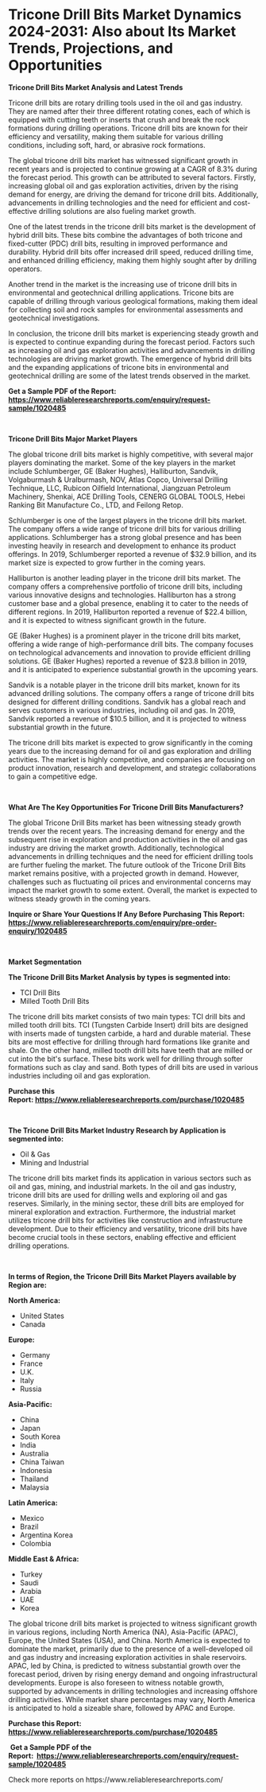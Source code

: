 <p><h1>Tricone Drill Bits Market Dynamics 2024-2031: Also about Its Market Trends, Projections, and Opportunities</h1></p><p><strong>Tricone Drill Bits Market Analysis and Latest Trends</strong></p>
<p><p>Tricone drill bits are rotary drilling tools used in the oil and gas industry. They are named after their three different rotating cones, each of which is equipped with cutting teeth or inserts that crush and break the rock formations during drilling operations. Tricone drill bits are known for their efficiency and versatility, making them suitable for various drilling conditions, including soft, hard, or abrasive rock formations.</p><p>The global tricone drill bits market has witnessed significant growth in recent years and is projected to continue growing at a CAGR of 8.3% during the forecast period. This growth can be attributed to several factors. Firstly, increasing global oil and gas exploration activities, driven by the rising demand for energy, are driving the demand for tricone drill bits. Additionally, advancements in drilling technologies and the need for efficient and cost-effective drilling solutions are also fueling market growth.</p><p>One of the latest trends in the tricone drill bits market is the development of hybrid drill bits. These bits combine the advantages of both tricone and fixed-cutter (PDC) drill bits, resulting in improved performance and durability. Hybrid drill bits offer increased drill speed, reduced drilling time, and enhanced drilling efficiency, making them highly sought after by drilling operators.</p><p>Another trend in the market is the increasing use of tricone drill bits in environmental and geotechnical drilling applications. Tricone bits are capable of drilling through various geological formations, making them ideal for collecting soil and rock samples for environmental assessments and geotechnical investigations.</p><p>In conclusion, the tricone drill bits market is experiencing steady growth and is expected to continue expanding during the forecast period. Factors such as increasing oil and gas exploration activities and advancements in drilling technologies are driving market growth. The emergence of hybrid drill bits and the expanding applications of tricone bits in environmental and geotechnical drilling are some of the latest trends observed in the market.</p></p>
<p><strong>Get a Sample PDF of the Report:&nbsp; <a href="https://www.reliableresearchreports.com/enquiry/request-sample/1020485">https://www.reliableresearchreports.com/enquiry/request-sample/1020485</a></strong></p>
<p>&nbsp;</p>
<p><strong>Tricone Drill Bits Major Market Players</strong></p>
<p><p>The global tricone drill bits market is highly competitive, with several major players dominating the market. Some of the key players in the market include Schlumberger, GE (Baker Hughes), Halliburton, Sandvik, Volgaburmash & Uralburmash, NOV, Atlas Copco, Universal Drilling Technique, LLC, Rubicon Oilfield International, Jiangzuan Petroleum Machinery, Shenkai, ACE Drilling Tools, CENERG GLOBAL TOOLS, Hebei Ranking Bit Manufacture Co., LTD, and Feilong Retop.</p><p>Schlumberger is one of the largest players in the tricone drill bits market. The company offers a wide range of tricone drill bits for various drilling applications. Schlumberger has a strong global presence and has been investing heavily in research and development to enhance its product offerings. In 2019, Schlumberger reported a revenue of $32.9 billion, and its market size is expected to grow further in the coming years.</p><p>Halliburton is another leading player in the tricone drill bits market. The company offers a comprehensive portfolio of tricone drill bits, including various innovative designs and technologies. Halliburton has a strong customer base and a global presence, enabling it to cater to the needs of different regions. In 2019, Halliburton reported a revenue of $22.4 billion, and it is expected to witness significant growth in the future.</p><p>GE (Baker Hughes) is a prominent player in the tricone drill bits market, offering a wide range of high-performance drill bits. The company focuses on technological advancements and innovation to provide efficient drilling solutions. GE (Baker Hughes) reported a revenue of $23.8 billion in 2019, and it is anticipated to experience substantial growth in the upcoming years.</p><p>Sandvik is a notable player in the tricone drill bits market, known for its advanced drilling solutions. The company offers a range of tricone drill bits designed for different drilling conditions. Sandvik has a global reach and serves customers in various industries, including oil and gas. In 2019, Sandvik reported a revenue of $10.5 billion, and it is projected to witness substantial growth in the future.</p><p>The tricone drill bits market is expected to grow significantly in the coming years due to the increasing demand for oil and gas exploration and drilling activities. The market is highly competitive, and companies are focusing on product innovation, research and development, and strategic collaborations to gain a competitive edge.</p></p>
<p>&nbsp;</p>
<p><strong>What Are The Key Opportunities For Tricone Drill Bits Manufacturers?</strong></p>
<p><p>The global Tricone Drill Bits market has been witnessing steady growth trends over the recent years. The increasing demand for energy and the subsequent rise in exploration and production activities in the oil and gas industry are driving the market growth. Additionally, technological advancements in drilling techniques and the need for efficient drilling tools are further fueling the market. The future outlook of the Tricone Drill Bits market remains positive, with a projected growth in demand. However, challenges such as fluctuating oil prices and environmental concerns may impact the market growth to some extent. Overall, the market is expected to witness steady growth in the coming years.</p></p>
<p><strong>Inquire or Share Your Questions If Any Before Purchasing This Report: <a href="https://www.reliableresearchreports.com/enquiry/pre-order-enquiry/1020485">https://www.reliableresearchreports.com/enquiry/pre-order-enquiry/1020485</a></strong></p>
<p>&nbsp;</p>
<p><strong>Market Segmentation</strong></p>
<p><strong>The Tricone Drill Bits Market Analysis by types is segmented into:</strong></p>
<p><ul><li>TCI Drill Bits</li><li>Milled Tooth Drill Bits</li></ul></p>
<p><p>The tricone drill bits market consists of two main types: TCI drill bits and milled tooth drill bits. TCI (Tungsten Carbide Insert) drill bits are designed with inserts made of tungsten carbide, a hard and durable material. These bits are most effective for drilling through hard formations like granite and shale. On the other hand, milled tooth drill bits have teeth that are milled or cut into the bit's surface. These bits work well for drilling through softer formations such as clay and sand. Both types of drill bits are used in various industries including oil and gas exploration.</p></p>
<p><strong>Purchase this Report:&nbsp;<a href="https://www.reliableresearchreports.com/purchase/1020485">https://www.reliableresearchreports.com/purchase/1020485</a></strong></p>
<p>&nbsp;</p>
<p><strong>The Tricone Drill Bits Market Industry Research by Application is segmented into:</strong></p>
<p><ul><li>Oil & Gas</li><li>Mining and Industrial</li></ul></p>
<p><p>The tricone drill bits market finds its application in various sectors such as oil and gas, mining, and industrial markets. In the oil and gas industry, tricone drill bits are used for drilling wells and exploring oil and gas reserves. Similarly, in the mining sector, these drill bits are employed for mineral exploration and extraction. Furthermore, the industrial market utilizes tricone drill bits for activities like construction and infrastructure development. Due to their efficiency and versatility, tricone drill bits have become crucial tools in these sectors, enabling effective and efficient drilling operations.</p></p>
<p>&nbsp;</p>
<p><strong>In terms of Region, the Tricone Drill Bits Market Players available by Region are:</strong></p>
<p>
    <p> <strong> North America: </strong>
        <ul>
            <li>United States</li>
            <li>Canada</li>
        </ul>
        </p> 
    <p> <strong> Europe: </strong>
        <ul>
            <li>Germany</li>
            <li>France</li>
            <li>U.K.</li>
            <li>Italy</li>
            <li>Russia</li>
        </ul>
        </p> 
    <p> <strong> Asia-Pacific: </strong>
        <ul>
            <li>China</li>
            <li>Japan</li>
            <li>South Korea</li>
            <li>India</li>
            <li>Australia</li>
            <li>China Taiwan</li>
            <li>Indonesia</li>
            <li>Thailand</li>
            <li>Malaysia</li>
        </ul>
        </p> 
    <p> <strong> Latin America: </strong>
        <ul>
            <li>Mexico</li>
            <li>Brazil</li>
            <li>Argentina Korea</li>
            <li>Colombia</li>
        </ul>
        </p> 
    <p> <strong> Middle East & Africa: </strong>
        <ul>
            <li>Turkey</li>
            <li>Saudi</li>
            <li>Arabia</li>
            <li>UAE</li>
            <li>Korea</li>
        </ul>
    </p>
    </p>
<p><p>The global tricone drill bits market is projected to witness significant growth in various regions, including North America (NA), Asia-Pacific (APAC), Europe, the United States (USA), and China. North America is expected to dominate the market, primarily due to the presence of a well-developed oil and gas industry and increasing exploration activities in shale reservoirs. APAC, led by China, is predicted to witness substantial growth over the forecast period, driven by rising energy demand and ongoing infrastructural developments. Europe is also foreseen to witness notable growth, supported by advancements in drilling technologies and increasing offshore drilling activities. While market share percentages may vary, North America is anticipated to hold a sizeable share, followed by APAC and Europe.</p></p>
<p><strong>Purchase this Report: <a href="https://www.reliableresearchreports.com/purchase/1020485">https://www.reliableresearchreports.com/purchase/1020485</a></strong></p>
<p>&nbsp;<strong>Get a Sample PDF of the Report:&nbsp;&nbsp;<a href="https://www.reliableresearchreports.com/enquiry/request-sample/1020485">https://www.reliableresearchreports.com/enquiry/request-sample/1020485</a></strong></p>
<p><strong></strong></p>
<p>Check more reports on https://www.reliableresearchreports.com/</p>
